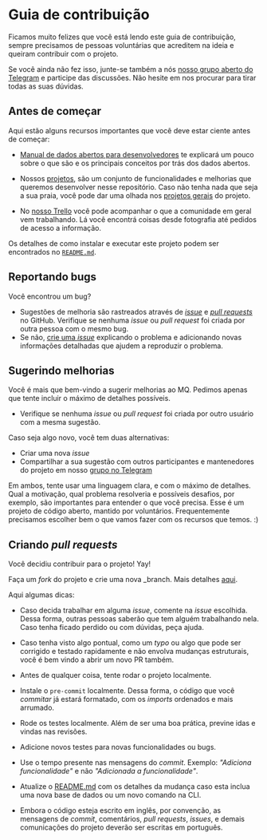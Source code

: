 # Guia de contribuição

Ficamos muito felizes que você está lendo este guia de contribuição, sempre precisamos
de pessoas voluntárias que acreditem na ideia e queiram contribuir com o projeto.

Se você ainda não fez isso, junte-se também a nós [nosso grupo aberto do Telegram](https://t.me/joinchat/DRT0JBcy-RUk2GJZCnH3Fg)
e participe das discussões. Não hesite em nos procurar para tirar todas as suas dúvidas.

## Antes de começar

Aqui estão alguns recursos importantes que você deve estar ciente antes de começar:

- [Manual de dados abertos para desenvolvedores](https://www.w3c.br/pub/Materiais/PublicacoesW3C/manual_dados_abertos_desenvolvedores_web.pdf)
te explicará um pouco sobre o que são e os principais conceitos por trás dos dados abertos.

- Nossos [projetos](https://github.com/DadosAbertosDeFeira/maria-quiteria/projects),
são um conjunto de funcionalidades e melhorias que queremos desenvolver nesse repositório.
Caso não tenha nada que seja a sua praia, você pode dar uma olhada nos
[projetos gerais](https://github.com/orgs/DadosAbertosDeFeira/projects) do projeto.

- No [nosso Trello](https://trello.com/b/E8v20MFs/dados-abertos-de-feira) você pode
acompanhar o que a comunidade em geral vem trabalhando. Lá você encontrá coisas desde
fotografia até pedidos de acesso a informação.

Os detalhes de como instalar e executar este projeto podem ser encontrados no
[`README.md`](https://github.com/DadosAbertosDeFeira/maria-quiteria/blob/master/README.md).

## Reportando bugs

Você encontrou um bug?

* Sugestões de melhoria são rastreados através de [_issue_](https://guides.github.com/features/issues/)
e [_pull requests_](https://guides.github.com/activities/hello-world/#pr) no GitHub.
Verifique se nenhuma _issue_ ou _pull request_ foi criada por outra pessoa com o mesmo bug.
* Se não, [crie uma _issue_](https://github.com/DadosAbertosDeFeira/maria-quiteria/issues/new)
explicando o problema e adicionando novas informações detalhadas que ajudem
a reproduzir o problema.

## Sugerindo melhorias

Você é mais que bem-vindo a sugerir melhorias ao MQ. Pedimos apenas que tente incluir o
máximo de detalhes possíveis.

- Verifique se nenhuma _issue_ ou _pull request_ foi criada por outro usuário com a mesma sugestão.

Caso seja algo novo, você tem duas alternativas:

- Criar uma nova _issue_
- Compartilhar a sua sugestão com outros participantes e mantenedores do projeto em nosso
[grupo no Telegram](https://t.me/joinchat/DRT0JBcy-RUk2GJZCnH3Fg)

Em ambos, tente usar uma linguagem clara, e com o máximo de detalhes. Qual a motivação,
qual problema resolveria e possíveis desafios, por exemplo, são importantes para entender
o que você precisa. Esse é um projeto de código aberto, mantido por voluntários.
Frequentemente precisamos escolher bem o que vamos fazer com os recursos que temos. :)

## Criando _pull requests_

Você decidiu contribuir para o projeto! Yay!

Faça um _fork_ do projeto e crie uma nova _branch.
Mais detalhes [aqui](https://help.github.com/pt/enterprise/2.17/user/github/collaborating-with-issues-and-pull-requests/creating-a-pull-request-from-a-fork).

Aqui algumas dicas:

* Caso decida trabalhar em alguma _issue_, comente na _issue_ escolhida. Dessa forma,
outras pessoas saberão que tem alguém trabalhando nela. Caso tenha ficado perdido ou com
dúvidas, peça ajuda.

* Caso tenha visto algo pontual, como um _typo_ ou algo que pode ser corrigido e testado
rapidamente e não envolva mudanças estruturais, você é bem vindo a abrir um novo PR também.

* Antes de qualquer coisa, tente rodar o projeto localmente.

* Instale o `pre-commit` localmente. Dessa forma, o código que você _commitar_ já estará
formatado, com os _imports_ ordenados e mais arrumado.

* Rode os testes localmente. Além de ser uma boa prática, previne idas e vindas nas
revisões.

* Adicione novos testes para novas funcionalidades ou bugs.

* Use o tempo presente nas mensagens do _commit_. Exemplo: _"Adiciona funcionalidade"_
e não _"Adicionada a funcionalidade"_.

* Atualize o [README.md](https://github.com/DadosAbertosDeFeira/maria-quiteria/blob/master/README.md)
com os detalhes da mudança caso esta inclua uma nova base de dados ou um novo comando na CLI.

* Embora o código esteja escrito em inglês, por convenção, as mensagens de _commit_,
comentários, _pull requests_, _issues_, e demais comunicações do projeto deverão ser
escritas em português.

